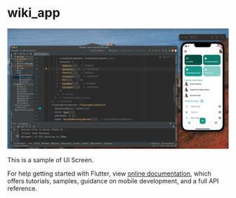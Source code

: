 # wiki_app
![This is an image](https://github.com/HendMohammed90/WikiList/blob/main/images/Screen%20Shot%202022-08-16%20at%2010.27.16%20PM.png)

This is a sample of UI Screen.

For help getting started with Flutter, view 
[online documentation](https://flutter.dev/docs), which offers tutorials,
samples, guidance on mobile development, and a full API reference.
